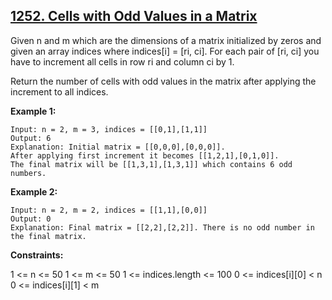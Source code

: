 ## [1252. Cells with Odd Values in a Matrix](https://leetcode.com/problems/cells-with-odd-values-in-a-matrix/)

Given n and m which are the dimensions of a matrix initialized by zeros and given an array indices where indices[i] = [ri, ci]. For each pair of [ri, ci] you have to increment all cells in row ri and column ci by 1.

Return the number of cells with odd values in the matrix after applying the increment to all indices.

**Example 1:**

```
Input: n = 2, m = 3, indices = [[0,1],[1,1]]
Output: 6
Explanation: Initial matrix = [[0,0,0],[0,0,0]].
After applying first increment it becomes [[1,2,1],[0,1,0]].
The final matrix will be [[1,3,1],[1,3,1]] which contains 6 odd numbers.
```

**Example 2:**

```
Input: n = 2, m = 2, indices = [[1,1],[0,0]]
Output: 0
Explanation: Final matrix = [[2,2],[2,2]]. There is no odd number in the final matrix.
```

**Constraints:**

1 <= n <= 50
1 <= m <= 50
1 <= indices.length <= 100
0 <= indices[i][0] < n
0 <= indices[i][1] < m
